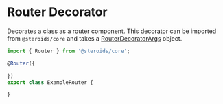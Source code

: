 # Router Decorator

Decorates a class as a router component. This decorator can be imported from `@steroids/core` and takes a [RouterDecoratorArgs](./routerdecoratorargs) object.

```ts
import { Router } from '@steroids/core';

@Router({

})
export class ExampleRouter {

}
```
